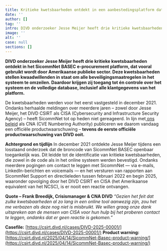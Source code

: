 ```yaml
---
title: Kritieke kwetsbaarheden ontdekt in een aanbestedingsplatform dat wordt gebruikt door de Amerikaanse publieke sector
date: ''
author: []
tag: ''
intro: DIVD onderzoeker Jesse Meijer heeft drie kritieke kwetsbaarheden ontdekt in het SicommNet BASEC e-procurement platform, dat vooral gebruikt wordt door Amerikaanse publieke sector. Deze kwetsbaarheden stellen kwaadwillenden in staat om alle beveiligingsmaatregelen in het systeem te omzeilen. Daardoor krijgen zij toegang tot én controle over het systeem en de volledige database, inclusief alle klantgegevens van het platform.
image: ''
alt: ''
case: null
sections: []
---
```

**DIVD onderzoeker Jesse Meijer heeft drie kritieke kwetsbaarheden ontdekt in het SicommNet BASEC e-procurement platform, dat vooral gebruikt wordt door Amerikaanse publieke sector. Deze kwetsbaarheden stellen kwaadwillenden in staat om alle beveiligingsmaatregelen in het systeem te omzeilen. Daardoor krijgen zij toegang tot én controle over het systeem en de volledige database, inclusief alle klantgegevens van het platform.** 

De kwetsbaarheden werden voor het eerst vastgesteld in december 2021. Ondanks herhaalde meldingen over meerdere jaren – zowel door Jesse Meijer, het DIVD CSIRT als CISA (Cybersecurity and Infrastructure Security Agency) – heeft SicommNet tot op heden niet gereageerd. In lijn met[ ons beleid](https://csirt.divd.nl/cna/) als CNA (CVE Numbering Authority) publiceren we daarom vandaag een officiële productwaarschuwing – **tevens de eerste officiële productwaarschuwing van DIVD ooit.**

**Achtergrond en tijdlijn**
In december 2021 ontdekte Jesse Meijer tijdens een losstaand onderzoek dat de broncode van SicommNet BASEC openbaar toegankelijk was. Dit leidde tot de identificatie van kritieke kwetsbaarheden, die zowel in de code als in het online systeem werden bevestigd. Ondanks meerdere pogingen om contact te leggen met SicommNet — via e-mails, LinkedIn-berichten en voicemails — en het versturen van rapporten aan SicommNet Support en directieleden tussen februari 2022 en begin 2025, waaronder opvolging door het DIVD CSIRT en CISA (het Amerikaanse equivalent van het NCSC), is er nooit een reactie ontvangen.

**Quote – Frank Breedijk, Crisismanager & CNA DIVD**
 _“Gezien het feit dat zulke kwetsbaarheden al zo lang in een online tool aanwezig zijn, zou het me verbazen als deze nog niet is misbruikt. We willen graag onze dank uitspreken aan de mensen van CISA voor hun hulp bij het proberen contact te leggen, ondanks dat er geen reactie is gekomen.”_ 

**Casefile:** [https://csirt.divd.nl/cases/DIVD-2025-00001/](https://csirt.divd.nl/cases/DIVD-2025-00001/) 
**Product warning:** [https://csirt.divd.nl/2025/04/14/SicommNet-Basec-product-warning/](https://csirt.divd.nl/2025/04/14/SicommNet-Basec-product-warning/)
